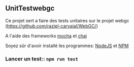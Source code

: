 ## UnitTestwebgc

Ce projet sert a faire des tests unitaires sur le projet webgc (https://github.com/raziel-carvajal/WebGC/) 

A l'aide des frameworks [mocha](https://mochajs.org/) et [chai](http://www.chaijs.com/)

Soyez sûr d'avoir installé les programmes: [NodeJS](http://nodejs.org/) et  [NPM](https://www.npmjs.org/)

### Lancer un test::  ``` npm run test ``` 
